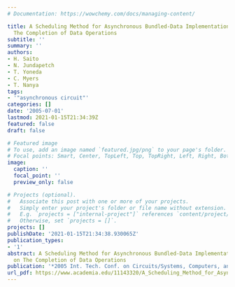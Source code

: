 ```yaml
---
# Documentation: https://wowchemy.com/docs/managing-content/

title: A Scheduling Method for Asynchronous Bundled-Data Implementations Based on
  The Completion of Data Operations
subtitle: ''
summary: ''
authors:
- H. Saito
- N. Jundapetch
- T. Yoneda
- C. Myers
- T. Nanya
tags:
- '"asynchronous circuit"'
categories: []
date: '2005-07-01'
lastmod: 2021-01-15T21:34:39Z
featured: false
draft: false

# Featured image
# To use, add an image named `featured.jpg/png` to your page's folder.
# Focal points: Smart, Center, TopLeft, Top, TopRight, Left, Right, BottomLeft, Bottom, BottomRight.
image:
  caption: ''
  focal_point: ''
  preview_only: false

# Projects (optional).
#   Associate this post with one or more of your projects.
#   Simply enter your project's folder or file name without extension.
#   E.g. `projects = ["internal-project"]` references `content/project/deep-learning/index.md`.
#   Otherwise, set `projects = []`.
projects: []
publishDate: '2021-01-15T21:34:38.930065Z'
publication_types:
- '1'
abstract: A Scheduling Method for Asynchronous Bundled-Data Implementations Based
  on The Completion of Data Operations
publication: '*2005 Int. Tech. Conf. on Circuits/Systems, Computers, and Communication*'
url_pdf: https://www.academia.edu/11143320/A_Scheduling_Method_for_Asynchronous_Bundled_Data_Implementations_Based_on_The_Completion_of_Data_Operations
---
```

